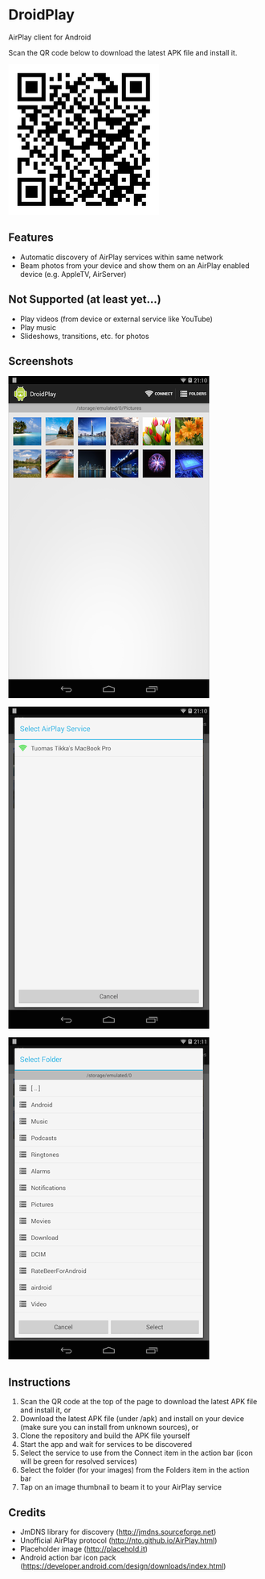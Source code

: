 DroidPlay
=========

AirPlay client for Android

Scan the QR code below to download the latest APK file and install it.

![ScreenShot](/screenshots/qrcode.png)

Features
--------

- Automatic discovery of AirPlay services within same network
- Beam photos from your device and show them on an AirPlay enabled device (e.g. AppleTV, AirServer)

Not Supported (at least yet...)
-------------------------------

- Play videos (from device or external service like YouTube)
- Play music
- Slideshows, transitions, etc. for photos

Screenshots
-----------

![ScreenShot](/screenshots/ss-1.png)

![ScreenShot](/screenshots/ss-2.png)

![ScreenShot](/screenshots/ss-3.png)

Instructions
------------

1. Scan the QR code at the top of the page to download the latest APK file and install it, or
2. Download the latest APK file (under /apk) and install on your device (make sure you can install from unknown sources), or
3. Clone the repository and build the APK file yourself
4. Start the app and wait for services to be discovered
5. Select the service to use from the Connect item in the action bar (icon will be green for resolved services)
6. Select the folder (for your images) from the Folders item in the action bar
7. Tap on an image thumbnail to beam it to your AirPlay service

Credits
-------

- JmDNS library for discovery (http://jmdns.sourceforge.net)
- Unofficial AirPlay protocol (http://nto.github.io/AirPlay.html)
- Placeholder image (http://placehold.it)
- Android action bar icon pack (https://developer.android.com/design/downloads/index.html)